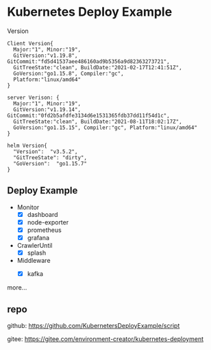 # Kubernetes Deploy Example

Version
```shell
Client Version{
  Major:"1", Minor:"19", 
  GitVersion:"v1.19.8", GitCommit:"fd5d41537aee486160ad9b5356a9d82363273721",
  GitTreeState:"clean", BuildDate:"2021-02-17T12:41:51Z", 
  GoVersion:"go1.15.8", Compiler:"gc", 
  Platform:"linux/amd64"
}

server Verison: {
  Major:"1", Minor:"19", 
  GitVersion:"v1.19.14", GitCommit:"0fd2b5afdfe3134d6e1531365fdb37dd11f54d1c", 
  GitTreeState:"clean", BuildDate:"2021-08-11T18:02:17Z", 
  GoVersion:"go1.15.15", Compiler:"gc", Platform:"linux/amd64"
}

helm Version{
  "Version":  "v3.5.2", 
  "GitTreeState": "dirty", 
  "GoVersion":  "go1.15.7"
}
```

## Deploy Example

- Monitor
    - [x] dashboard
    - [x] node-exporter
    - [x] prometheus
    - [x] grafana

- CrawlerUntil
  - [x] splash

- Middleware
  - [x] kafka


more...

## repo
github: https://github.com/KubernetersDeployExample/script

gitee: https://gitee.com/environment-creator/kubernetes-deployment